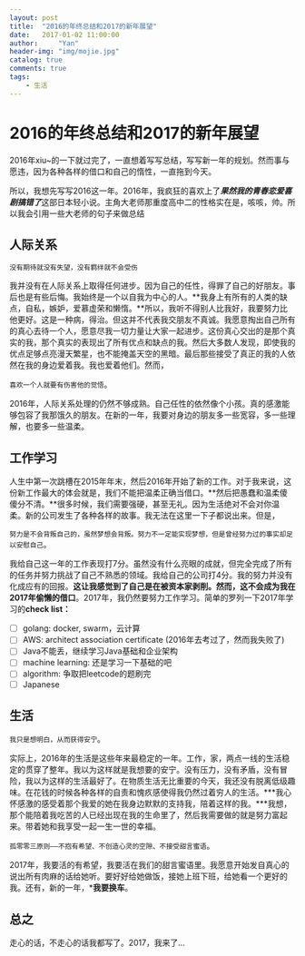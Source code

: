 ```yaml
---
layout: post
title:  "2016的年终总结和2017的新年展望"
date:   2017-01-02 11:00:00
author:     "Yan"
header-img: "img/mojie.jpg"
catalog: true
comments: true
tags:
    - 生活
---
```


# 2016的年终总结和2017的新年展望

2016年xiu~的一下就过完了，一直想着写写总结，写写新一年的规划。然而事与愿违，因为各种各样的借口和自己的惰性，一直拖到今天。

所以，我想先写写2016这一年。2016年，我疯狂的喜欢上了***果然我的青春恋爱喜剧搞错了***这部日本轻小说。主角大老师那重度高中二的性格实在是，咳咳，帅。所以我会引用一些大老师的句子来做总结

## 人际关系

`没有期待就没有失望，没有羁绊就不会受伤`

我并没有在人际关系上取得任何进步。因为自己的任性，得罪了自己的好朋友。事后也是有些后悔。我始终是一个以自我为中心的人。**我身上有所有的人类的缺点，自私，嫉妒，爱慕虚荣和懒惰。**所以，我听不得别人比我好，我要努力比他更好。这是一种病，得治。但这并不代表我交朋友不真诚。我愿意掏出自己所有的真心去待一个人，愿意尽我一切力量让大家一起进步。这份真心交出的是那个真实的我，那个真实的表现出了所有优点和缺点的我。然后大多数人发现，即使我的优点足够点亮漫天繁星，也不能掩盖天空的黑暗。最后那些接受了真正的我的人依然在我的身边爱着我。我也爱着他们。然而，

`喜欢一个人就要有伤害他的觉悟`。

2016年，人际关系处理的仍然不够成熟。自己任性的依然像个小孩。真的感激能够包容了我那饿久的朋友。在新的一年，我要对身边的朋友多一些宽容，多一些理解，也要多一些温柔。

## 工作学习

人生中第一次跳槽在2015年年末，然后2016年开始了新的工作。对于我来说，这份新工作最大的体会就是，我们不能把温柔正确当借口。**然后把愚蠢和温柔傻傻分不清。**很多时候，我们需要强硬，甚至无礼。因为生活绝对不会对你温柔。新的公司发生了各种各样的故事。我无法在这里一下子都说出来。但是，

`努力是不会背叛自己的，虽然梦想会背叛。努力不一定能实现梦想，但是曾经努力过的事实却足以安慰自己`。

我给自己这一年的工作表现打7分。虽然没有什么亮眼的成就，但完全完成了所有的任务并努力挑战了自己不熟悉的领域。我给自己的公司打4分。我的努力并没有化成应有的回报。**这让我感觉到了自己是在被资本家剥削。然而，这不会成为我在2017年偷懒的借口**。2017年，我仍然要努力工作学习。简单的罗列一下2017年学习的**check list：**

-[ ] golang: docker, swarm，云计算
-[ ] AWS: architect association certificate (2016年去考过了，然而我失败了)
-[ ] Java不能丢，继续学习Java基础和企业架构
-[ ] machine learning: 还是学习一下基础的吧
-[ ] algorithm: 争取把leetcode的题刷完 
-[ ] Japanese

## 生活


`我只是想明白，从而获得安宁`。

实际上，2016年的生活是这些年来最稳定的一年。工作，家，两点一线的生活稳定的贯穿了整年。我以为这样就是我想要的安宁。没有压力，没有矛盾，没有冒险，我以为这样的生活最好了。在物质生活无比重要的今天，我还没有脱离低级趣味。在花钱的时候各种各样的自责和愧疚感使得我仍然过着穷人的生活。***我心怀感激的感受着那个我爱的她在我身边默默的支持我，陪着这样的我。***我想，那个能陪着我吃苦的人已经出现在我的生命里了，然后我需要做的就是努力富起来。带着她和我享受一起一生一世的幸福。

`孤零零三原则——不抱有希望、不创造心灵的空隙、不接受甜言蜜语`。

2017年，我要活的有希望，我要活在我们的甜言蜜语里。我愿意开始发自真心的说出所有肉麻的话给她听。要好好给她做饭，接她上班下班，给她看一个更好的我。还有，新的一年，***我要换车**。

## 总之

走心的话，不走心的话我都写了。2017，我来了...